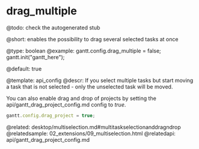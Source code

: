 drag_multiple
=============

@todo:
	check the autogenerated stub


@short: enables the possibility to drag several selected tasks at once
	

@type: boolean
@example:
gantt.config.drag_multiple = false;
gantt.init("gantt_here");

@default: true

@template:	api_config
@descr: 
If you select multiple tasks but start moving a task that is not selected - only the unselected task will be moved.

You can also enable drag and drop of projects by setting the api/gantt_drag_project_config.md config to *true*.

~~~js
gantt.config.drag_project = true;
~~~

@related: desktop/multiselection.md#multitaskselectionanddragndrop
@relatedsample: 02_extensions/09_multiselection.html
@relatedapi: api/gantt_drag_project_config.md